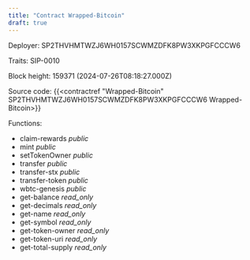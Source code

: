 ```yaml
---
title: "Contract Wrapped-Bitcoin"
draft: true
---
```

Deployer: SP2THVHMTWZJ6WH0157SCWMZDFK8PW3XKPGFCCCW6

Traits:
 SIP-0010



Block height: 159371 (2024-07-26T08:18:27.000Z)

Source code: {{<contractref "Wrapped-Bitcoin" SP2THVHMTWZJ6WH0157SCWMZDFK8PW3XKPGFCCCW6 Wrapped-Bitcoin>}}

Functions:

* claim-rewards _public_
* mint _public_
* setTokenOwner _public_
* transfer _public_
* transfer-stx _public_
* transfer-token _public_
* wbtc-genesis _public_
* get-balance _read_only_
* get-decimals _read_only_
* get-name _read_only_
* get-symbol _read_only_
* get-token-owner _read_only_
* get-token-uri _read_only_
* get-total-supply _read_only_
